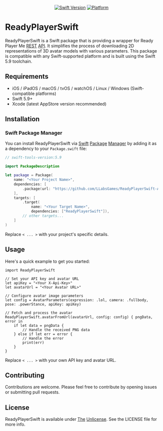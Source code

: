<p align="center">
    <a href="https://swift.org"><img src="https://img.shields.io/badge/Swift-5.9+-orange.svg" alt="Swift Version" /></a>
    <a href="https://swift.org/download/"><img src="https://img.shields.io/badge/Available-SPM-orange.svg" alt="Platform" /></a>
</p>

# ReadyPlayerSwift

ReadyPlayerSwift is a Swift package that is providing a wrapper for Ready Player Me [REST](https://docs.readyplayer.me/ready-player-me/api-reference/rest-api) [API](https://docs.readyplayer.me/ready-player-me/api-reference/rest-api). It simplifies the process of downloading 2D representations of 3D avatar models with various parameters. This package is compatible with any Swift-supported platform and is built using the Swift 5.9 toolchain.

## Requirements

- iOS / iPadOS / macOS / tvOS / watchOS / Linux / Windows (Swift-compatible platforms)
- Swift 5.9+
- Xcode (latest AppStore version recommended)

## Installation

### Swift Package Manager

You can install ReadyPlayerSwift via [Swift](https://swift.org/package-manager/) [Package](https://swift.org/package-manager/) [Manager](https://swift.org/package-manager/) by adding it as a dependency to your `Package.swift` file:

```swift
// swift-tools-version:5.9

import PackageDescription

let package = Package(
    name: "<Your Project Name>",
    dependencies: [
        .package(url: "https://github.com/LLabsGames/ReadyPlayerSwift-Avatars.git", from: "<version>")
    ],
    targets: [
        .target(
            name: "<Your Target Name>",
            dependencies: ["ReadyPlayerSwift"]),
        // other targets...
    ]
)
```
Replace `< ... >` with your project's specific details.

## Usage

Here's a quick example to get you started:
```
import ReadyPlayerSwift

// Set your API key and avatar URL
let apiKey = "<Your X-Api-Key>"
let avatarUrl = "<Your Avatar URL>"

// Configure avatar image parameters
let config = AvatarParameters(expression: .lol, camera: .fullbody, pose: .powerStance, apiKey: apiKey)

// Fetch and process the avatar
ReadyPlayerSwift.avatarFromUrl(avatarUrl, config: config) { pngData, error in
    if let data = pngData {
        // Handle the received PNG data
    } else if let err = error {
        // Handle the error
        print(err)
    }
}
```
Replace `< ... >` with your own API key and avatar URL.

## Contributing

Contributions are welcome. Please feel free to contribute by opening issues or submitting pull requests.

## License

ReadyPlayerSwift is available under [The](https://unlicense.org) [Unlicense](https://unlicense.org). See the LICENSE file for more info.
